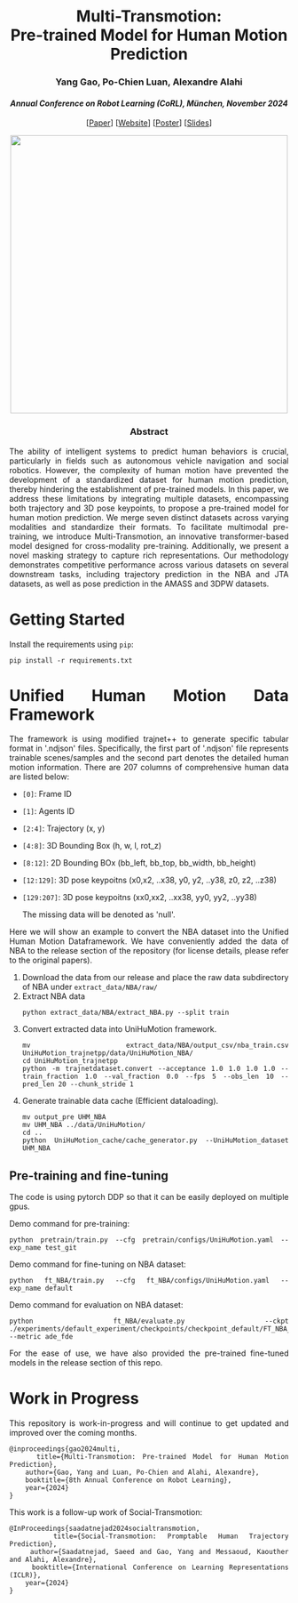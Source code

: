 <div align="center">
<h1> Multi-Transmotion:<br>  Pre-trained Model for Human Motion Prediction </h1>
<h3>Yang Gao, Po-Chien Luan, Alexandre Alahi
</h3>
<h4> <i> Annual Conference on Robot Learning (CoRL), München, November 2024 </i></h4>

[[Paper](https://arxiv.org/abs/2411.02673)] [[Website](https://www.epfl.ch/labs/vita/research/prediction/multi-transmotion/)] [[Poster](docs/Poster.pdf)] [[Slides](docs/CoRL_slides.pdf)]


<image src="docs/multi-transmotion.png" width="500">

</div>

<div align="center"> <h3> Abstract </h3>  </div>
<div align="justify">

The ability of intelligent systems to predict human behaviors is crucial, particularly in fields such as autonomous vehicle navigation and social robotics. However, the complexity of human motion have prevented the development of a standardized dataset for human motion prediction, thereby hindering the establishment of pre-trained models. In this paper, we address these limitations by integrating multiple datasets, encompassing both trajectory and 3D pose keypoints, to propose a pre-trained model for human motion prediction. We merge seven distinct datasets across varying modalities and standardize their formats. To facilitate multimodal pre-training, we introduce Multi-Transmotion, an innovative transformer-based model designed for cross-modality pre-training. Additionally, we present a novel masking strategy to capture rich representations. Our methodology demonstrates competitive performance across various datasets on several downstream tasks, including trajectory prediction in the NBA and JTA datasets, as well as pose prediction in the AMASS and 3DPW datasets.
</br>


# Getting Started

Install the requirements using `pip`:
```
pip install -r requirements.txt
```

# Unified Human Motion Data Framework

The framework is using modified trajnet++ to generate specific tabular format in '.ndjson' files. Specifically, the first part of '.ndjson' file represents trainable scenes/samples and the second part denotes the detailed human motion information. There are 207 columns of comprehensive human data are listed below:
- `[0]`: Frame ID
- `[1]`: Agents ID
- `[2:4]`: Trajectory (x, y)
- `[4:8]`: 3D Bounding Box (h, w, l, rot_z)
- `[8:12]`: 2D Bounding BOx (bb_left, bb_top, bb_width, bb_height)
- `[12:129]`: 3D pose keypoitns (x0,x2, ..x38, y0, y2, ..y38, z0, z2, ..z38)
- `[129:207]`: 3D pose keypoitns (xx0,xx2, ..xx38, yy0, yy2, ..yy38)
  
    The missing data will be denoted as 'null'.

Here we will show an example to convert the NBA dataset into the Unified Human Motion Dataframework. We have conveniently added the data of NBA to the release section of the repository (for license details, please refer to the original papers).

1. Download the data from our release and place the raw data subdirectory of NBA under `extract_data/NBA/raw/`
2. Extract NBA data
    ```
    python extract_data/NBA/extract_NBA.py --split train
    ```
3. Convert extracted data into UniHuMotion framework.
    ```
    mv extract_data/NBA/output_csv/nba_train.csv UniHuMotion_trajnetpp/data/UniHuMotion_NBA/
    cd UniHuMotion_trajnetpp
    python -m trajnetdataset.convert --acceptance 1.0 1.0 1.0 1.0 --train_fraction 1.0 --val_fraction 0.0 --fps 5 --obs_len 10 --pred_len 20 --chunk_stride 1
    ```
4. Generate trainable data cache (Efficient dataloading).
    ```
    mv output_pre UHM_NBA
    mv UHM_NBA ../data/UniHuMotion/
    cd ..
    python UniHuMotion_cache/cache_generator.py --UniHuMotion_dataset UHM_NBA
    ```
    
    
## Pre-training and fine-tuning
The code is using pytorch DDP so that it can be easily deployed on multiple gpus.

Demo command for pre-training:
```
python pretrain/train.py --cfg pretrain/configs/UniHuMotion.yaml --exp_name test_git
```

Demo command for fine-tuning on NBA dataset:
```
python ft_NBA/train.py --cfg ft_NBA/configs/UniHuMotion.yaml --exp_name default
```
Demo command for evaluation on NBA dataset:
```
python ft_NBA/evaluate.py --ckpt ./experiments/default_experiment/checkpoints/checkpoint_default/FT_NBA_ckpt.pth.tar --metric ade_fde
```

For the ease of use, we have also provided the pre-trained fine-tuned models in the release section of this repo.

# Work in Progress

This repository is work-in-progress and will continue to get updated and improved over the coming months.

```
@inproceedings{gao2024multi,
    title={Multi-Transmotion: Pre-trained Model for Human Motion Prediction},
    author={Gao, Yang and Luan, Po-Chien and Alahi, Alexandre},
    booktitle={8th Annual Conference on Robot Learning},
    year={2024}
}
```

This work is a follow-up work of Social-Transmotion:
```
@InProceedings{saadatnejad2024socialtransmotion,
    title={Social-Transmotion: Promptable Human Trajectory Prediction}, 
    author={Saadatnejad, Saeed and Gao, Yang and Messaoud, Kaouther and Alahi, Alexandre},
    booktitle={International Conference on Learning Representations (ICLR)},
    year={2024}
}
```
